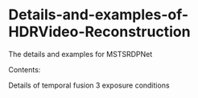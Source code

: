 # Details-and-examples-of-HDRVideo-Reconstruction
The details and examples for MSTSRDPNet

Contents:

Details of temporal fusion
3 exposure conditions
